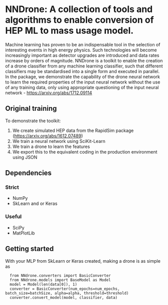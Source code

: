 # NNDrone: A collection of tools and algorithms to enable conversion of HEP ML to mass usage model.

Machine learning has proven to be an indispensable tool in the selection of interesting events in high energy physics.
Such technologies will become increasingly important as detector upgrades are introduced and data
rates increase by orders of magnitude. NNDrone is a toolkit to enable the creation of a drone
classifier from any machine learning classifier, such that different classifiers may be standardised
into a single form and executed in parallel. In the package, we demonstrate the capability of the drone neural
network to learn the required properties of the input neural network without the use of any training data,
only using appropriate questioning of the input neural network - https://arxiv.org/abs/1712.09114

## Original training

To demonstrate the toolkit:
1) We create simulated HEP data from the RapidSim package (https://arxiv.org/abs/1612.07489)
2) We train a neural network using SciKit-Learn
3) We train a drone to learn the features
4) We export this to the equivalent coding in the production environment using JSON

## Dependencies
### Strict
- NumPy
- SkLearn and or Keras
### Useful
- SciPy
- MatPlotLib

## Getting started
With your MLP from SkLearn or Keras created, making a drone is as simple as

```
  from NNdrone.converters import BasicConverter
  from NNdrone.models import BaseModel as Model
  model = Model(len(data[0]), 1)
  converter = BasicConverter(num_epochs=num_epochs, batch_size=batchSize, alpha=alpha, threshold=threshold)
  converter.convert_model(model, classifier, data)
```
